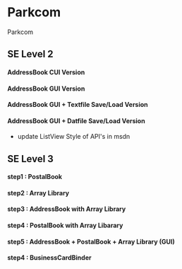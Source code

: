 # Parkcom
Parkcom
## SE Level 2
#### AddressBook CUI Version
#### AddressBook GUI Version
#### AddressBook GUI + Textfile Save/Load Version
#### AddressBook GUI + Datfile Save/Load Version
- update ListView Style of API's in msdn

## SE Level 3
#### step1 : PostalBook
#### step2 : Array Library
#### step3 : AddressBook with Array Library
#### step4 : PostalBook with Array Libarary
#### step5 : AddressBook + PostalBook + Array Library (GUI)
#### step4 : BusinessCardBinder
